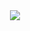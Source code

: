 <div id="header" align="center">
  <img src="https://media.giphy.com/media/zOvBKUUEERdNm/giphy.gif"/>
</div>
